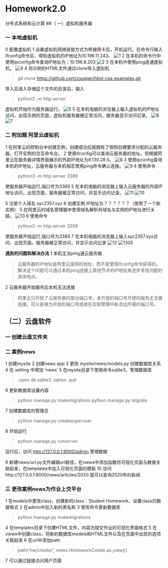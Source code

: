 # Homework2.0
 分布式系统和云计算
##（ 一）虚拟机服务器
### 一 本地虚拟机
0 配置虚拟机
1 设置虚拟机网络链接方式为桥接网卡后，开机运行。在命令行输入ifconfig命令后，得知虚拟机的IP地址为10.196.11.243。
![1](https://raw.githubusercontent.com/SYC-2357/Homework2.0/main/picture/1.png)
2 在本机的命令行中使用ipconfig命令查询IP地址为：10.196.8.203
![2](https://raw.githubusercontent.com/SYC-2357/Homework2.0/main/picture/2.png) 
3 在本机中使用ping连通虚拟机。
![4](https://raw.githubusercontent.com/SYC-2357/Homework2.0/main/picture/4.png)
4 将示例的HTML文件通过clone导入虚拟机
>git clone https://github.com/zxuqian/html-css-examples.git

导入后进入存储这个文件的目录后，输入
>python3 -m http.server

虚拟机开始作为服务器运行。
![5](https://raw.githubusercontent.com/SYC-2357/Homework2.0/main/picture/5.png)
5 在本机电脑的浏览器上输入虚拟机的IP地址访问，出现示例的页面，虚拟机服务器被正常访问，服务器显示访问记录。
![6](https://raw.githubusercontent.com/SYC-2357/Homework2.0/main/picture/6.png)
![7](https://raw.githubusercontent.com/SYC-2357/Homework2.0/main/picture/7.png)

### 二 附加题 阿里云虚拟机
1 在阿里云的控制台中创建实例，创建成功后就拥有了按照创建要求分配的云服务器，打开实例的交互命令台。
2 使用ifconfig可以查询云服务器的地址，但根据阿里云在服务器详情界面展示的外部IP地址为8.130.28.5。
![8](https://raw.githubusercontent.com/SYC-2357/Homework2.0/main/picture/8_.png)
3 使用ipconfig查询本机的IP地址，云服务器与本机相互使用ping命令确认连接。
![9](https://raw.githubusercontent.com/SYC-2357/Homework2.0/main/picture/9_.png)
4 使用命令
>python3 -m http.server 3389 

使服务器开始运行,端口号为3389
5 在本机电脑的浏览器上输入云服务器的外部IP地址访问，出现页面，服务器被正常访问，并显示访问记录。
![11](https://raw.githubusercontent.com/SYC-2357/Homework2.0/main/picture/11_.png)
![10](https://raw.githubusercontent.com/SYC-2357/Homework2.0/main/picture/10_.png)

5 注册个人域名 syc2357.xyz 
6 创建实例 IP地址为？？？？？？（使用了一个新实例）
5 在阿里云的域名管理器中使用域名解析将域名与实例的IP地址进行关联。
![13]()
6 使用命令
>python3 -m http.server 3389 

使服务器开始运行,端口号为3389
7 在本机电脑的浏览器上输入syc2357.xyz访问，出现页面，服务器被正常访问，并显示访问记录
![12]()
![1305]()

**遇到的问题和解决办法**
1 本机无法ping通云服务器
>云服务器的IP地址是阿里云提供的地址，而不是使用ifconfig命令获得的。
解决这个问题可以通过本机ping连接上其他节点的IP地址来逐步寻找问题的具体地点。

2 云服务器开始服务后本机无法连接
>阿里云只开放了云服务器的部分端口号，未开放的端口号开使的服务无法被连接。可以更换为开放的端口号或者在实例管理中新添加所需的端口号。



## （二）云盘软件

### 一 创建云盘文件夹

### 二 案例news
1 创建mysite
2 创建news app
3 更改 mysite/news/models.py 创建数据库关系
4 在 setting 中增加 ‘news’
5 在mysite目录下使用命令sqlite3，管理数据库
  >.open db.sqlite3
  >.tables
  >.quit

6 更新数据库设置内容
>python manage.py makemigrations
>python manage.py migrate

7 创建数据库的管理员
>python manage.py createsuperuser

8 开始运行
>python manage.py runserver

运行后，访问 http://127.0.0.1:8000/admin 管理数据

9 新建news/url.py文件编辑url路径，在views中添加函数将可视化页面与数据关联起来，在templates中加入可视化页面的模板
10 访问http://127.0.0.1:8000/news/articles/2020 就可以查询2020年的新闻

### 三 更改案例news为作业上交平台
1 在models中更改class，创建新的class：Student Homework，设置class的数据格式
2 在admin中加入新的表名称
3 使用命令更新数据库
>python manage.py makemigrations

4 在templates目录下创建HTML文件，内容为提交作业的可视化界面格式
5 在views中创建class，将新的数据库models和HTML文件以及在页面中出现的选项关联起来
6 在url中添加path
>path('hw/create/', views.HomeworkCreate.as_view())

7 可以通过链接访问用户页面

